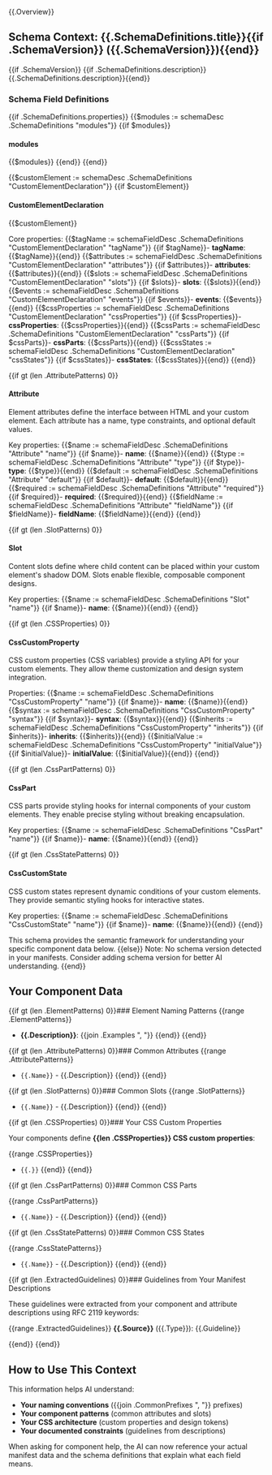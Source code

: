 {{.Overview}}

## Schema Context: {{.SchemaDefinitions.title}}{{if .SchemaVersion}} ({{.SchemaVersion}}){{end}}

{{if .SchemaVersion}}
{{if .SchemaDefinitions.description}}{{.SchemaDefinitions.description}}{{end}}

### Schema Field Definitions

{{if .SchemaDefinitions.properties}}
{{$modules := schemaDesc .SchemaDefinitions "modules"}}
{{if $modules}}
#### modules
{{$modules}}
{{end}}
{{end}}

{{$customElement := schemaDesc .SchemaDefinitions "CustomElementDeclaration"}}
{{if $customElement}}
#### CustomElementDeclaration
{{$customElement}}

Core properties:
{{$tagName := schemaFieldDesc .SchemaDefinitions "CustomElementDeclaration" "tagName"}}
{{if $tagName}}- **tagName**: {{$tagName}}{{end}}
{{$attributes := schemaFieldDesc .SchemaDefinitions "CustomElementDeclaration" "attributes"}}
{{if $attributes}}- **attributes**: {{$attributes}}{{end}}
{{$slots := schemaFieldDesc .SchemaDefinitions "CustomElementDeclaration" "slots"}}
{{if $slots}}- **slots**: {{$slots}}{{end}}
{{$events := schemaFieldDesc .SchemaDefinitions "CustomElementDeclaration" "events"}}
{{if $events}}- **events**: {{$events}}{{end}}
{{$cssProperties := schemaFieldDesc .SchemaDefinitions "CustomElementDeclaration" "cssProperties"}}
{{if $cssProperties}}- **cssProperties**: {{$cssProperties}}{{end}}
{{$cssParts := schemaFieldDesc .SchemaDefinitions "CustomElementDeclaration" "cssParts"}}
{{if $cssParts}}- **cssParts**: {{$cssParts}}{{end}}
{{$cssStates := schemaFieldDesc .SchemaDefinitions "CustomElementDeclaration" "cssStates"}}
{{if $cssStates}}- **cssStates**: {{$cssStates}}{{end}}
{{end}}

{{if gt (len .AttributePatterns) 0}}
#### Attribute
Element attributes define the interface between HTML and your custom element. Each attribute has a name, type constraints, and optional default values.

Key properties:
{{$name := schemaFieldDesc .SchemaDefinitions "Attribute" "name"}}
{{if $name}}- **name**: {{$name}}{{end}}
{{$type := schemaFieldDesc .SchemaDefinitions "Attribute" "type"}}
{{if $type}}- **type**: {{$type}}{{end}}
{{$default := schemaFieldDesc .SchemaDefinitions "Attribute" "default"}}
{{if $default}}- **default**: {{$default}}{{end}}
{{$required := schemaFieldDesc .SchemaDefinitions "Attribute" "required"}}
{{if $required}}- **required**: {{$required}}{{end}}
{{$fieldName := schemaFieldDesc .SchemaDefinitions "Attribute" "fieldName"}}
{{if $fieldName}}- **fieldName**: {{$fieldName}}{{end}}
{{end}}

{{if gt (len .SlotPatterns) 0}}
#### Slot
Content slots define where child content can be placed within your custom element's shadow DOM. Slots enable flexible, composable component designs.

Key properties:
{{$name := schemaFieldDesc .SchemaDefinitions "Slot" "name"}}
{{if $name}}- **name**: {{$name}}{{end}}
{{end}}

{{if gt (len .CSSProperties) 0}}
#### CssCustomProperty
CSS custom properties (CSS variables) provide a styling API for your custom elements. They allow theme customization and design system integration.

Properties:
{{$name := schemaFieldDesc .SchemaDefinitions "CssCustomProperty" "name"}}
{{if $name}}- **name**: {{$name}}{{end}}
{{$syntax := schemaFieldDesc .SchemaDefinitions "CssCustomProperty" "syntax"}}
{{if $syntax}}- **syntax**: {{$syntax}}{{end}}
{{$inherits := schemaFieldDesc .SchemaDefinitions "CssCustomProperty" "inherits"}}
{{if $inherits}}- **inherits**: {{$inherits}}{{end}}
{{$initialValue := schemaFieldDesc .SchemaDefinitions "CssCustomProperty" "initialValue"}}
{{if $initialValue}}- **initialValue**: {{$initialValue}}{{end}}
{{end}}

{{if gt (len .CssPartPatterns) 0}}
#### CssPart
CSS parts provide styling hooks for internal components of your custom elements. They enable precise styling without breaking encapsulation.

Key properties:
{{$name := schemaFieldDesc .SchemaDefinitions "CssPart" "name"}}
{{if $name}}- **name**: {{$name}}{{end}}
{{end}}

{{if gt (len .CssStatePatterns) 0}}
#### CssCustomState
CSS custom states represent dynamic conditions of your custom elements. They provide semantic styling hooks for interactive states.

Key properties:
{{$name := schemaFieldDesc .SchemaDefinitions "CssCustomState" "name"}}
{{if $name}}- **name**: {{$name}}{{end}}
{{end}}

This schema provides the semantic framework for understanding your specific component data below.
{{else}}
Note: No schema version detected in your manifests. Consider adding schema version for better AI understanding.
{{end}}

## Your Component Data

{{if gt (len .ElementPatterns) 0}}### Element Naming Patterns
{{range .ElementPatterns}}
- **{{.Description}}**: {{join .Examples ", "}}
{{end}}
{{end}}

{{if gt (len .AttributePatterns) 0}}### Common Attributes
{{range .AttributePatterns}}
- `{{.Name}}` - {{.Description}}
{{end}}
{{end}}

{{if gt (len .SlotPatterns) 0}}### Common Slots
{{range .SlotPatterns}}
- `{{.Name}}` - {{.Description}}
{{end}}
{{end}}

{{if gt (len .CSSProperties) 0}}### Your CSS Custom Properties

Your components define **{{len .CSSProperties}} CSS custom properties**:

{{range .CSSProperties}}
- `{{.}}`
{{end}}
{{end}}

{{if gt (len .CssPartPatterns) 0}}### Common CSS Parts

{{range .CssPartPatterns}}
- `{{.Name}}` - {{.Description}}
{{end}}
{{end}}

{{if gt (len .CssStatePatterns) 0}}### Common CSS States

{{range .CssStatePatterns}}
- `{{.Name}}` - {{.Description}}
{{end}}
{{end}}

{{if gt (len .ExtractedGuidelines) 0}}### Guidelines from Your Manifest Descriptions

These guidelines were extracted from your component and attribute descriptions using RFC 2119 keywords:

{{range .ExtractedGuidelines}}
**{{.Source}}** ({{.Type}}): {{.Guideline}}

{{end}}
{{end}}

## How to Use This Context

This information helps AI understand:
- **Your naming conventions** ({{join .CommonPrefixes ", "}} prefixes)
- **Your component patterns** (common attributes and slots)
- **Your CSS architecture** (custom properties and design tokens)
- **Your documented constraints** (guidelines from descriptions)

When asking for component help, the AI can now reference your actual manifest data and the schema definitions that explain what each field means.